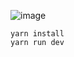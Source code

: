 ![image](https://github.com/sprunk473/beachcoast-nextjs-tw-example/assets/158991746/e660941b-341c-4f65-aaaf-9235a71bc299)

```
yarn install 
yarn run dev 
```
